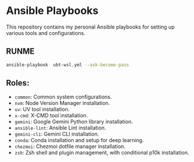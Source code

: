 # Ansible Playbooks

This repository contains my personal Ansible playbooks for setting up various tools and configurations.

## RUNME

```sh
ansible-playbook  ubt-wsl.yml --ask-become-pass
```

## Roles:
- `common`: Common system configurations.
- `nvm`: Node Version Manager installation.
- `uv`: UV tool installation.
- `x-cmd`: X-CMD tool installation.
- `gemini`: Google Gemini Python library installation.
- `ansible-lint`: Ansible Lint installation.
- `gemini-cli`: Gemini CLI installation.
- `conda`: Conda installation and setup for deep learning.
- `chezmoi`: Chezmoi dotfile manager installation.
- `zsh`: Zsh shell and plugin management, with conditional p10k installation.